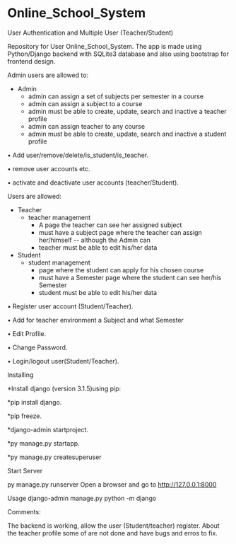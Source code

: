 # Online_School_System

User Authentication and Multiple User (Teacher/Student)

Repository for User Online_School_System. The app is made using Python/Django backend with SQLite3 database and also using bootstrap for frontend design.


Admin users are allowed to: 

- Admin
   - admin can assign a set of subjects per semester in a course
   - admin can assign a subject to a course
   - admin must be able to create, update, search and inactive a teacher profile
   - admin can assign teacher to any course
   - admin must be able to create, update, search and inactive a student profile
  
• Add user/remove/delete/is_student/is_teacher.

• remove user accounts etc.

• activate and deactivate user accounts (teacher/Student).


Users are allowed: 

- Teacher
     - teacher management
        - A page the teacher can see her assigned subject
        - must have a subject page where the teacher can assign her/himself -- although the Admin can
        - teacher must be able to edit his/her data
 - Student
     - student management
         - page where the student can apply for his chosen course
         - must have a Semester page where the student can see her/his Semester
         - student must be able to edit his/her data

• Register user account (Student/Teacher).

• Add for teacher environment a Subject and what Semester

• Edit Profile. 

• Change Password. 

• Login/logout user(Student/Teacher).


Installing 


*Install django (version 3.1.5)using pip:

*pip install django.

*pip freeze.

*django-admin startproject.

*py manage.py startapp.

*py manage.py createsuperuser


Start Server


py manage.py runserver Open a browser and go to http://127.0.0.1:8000

Usage django-admin manage.py python -m django



Comments: 

The backend is working, allow the user (Student/teacher) register. About the teacher profile some of are not done and have bugs and erros to fix.

